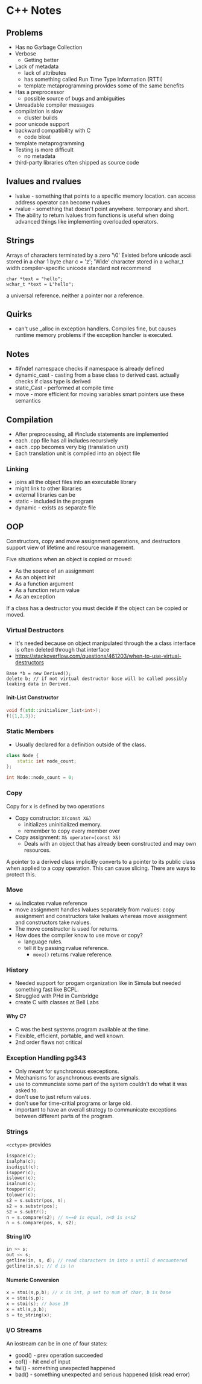 # C++ Notes
## Problems
* Has no Garbage Collection
* Verbose
    * Getting better
* Lack of metadata
    * lack of attributes
    * has something called Run Time Type Information (RTTI)
    * template metaprogramming provides some of the same benefits
* Has a preprocessor
    * possible source of bugs and ambiguities
* Unreadable compiler messages
* compilation is slow
    * cluster builds
* poor unicode support
* backward compatibility with C
    * code bloat
* template metaprogramming
* Testing is more difficult
    * no metadata
* third-party libraries often shipped as source code

## lvalues and rvalues
* lvalue - something that points to a specific memory location.
can access address operator
can become rvalues
* rvalue - something that doesn't point anywhere.
temporary and short.
* The ability to return lvalues from functions is useful when doing advanced things like implementing overloaded operators.

## Strings
Arrays of characters terminated by a zero '\0'
Existed before unicode
ascii stored in a char
1 byte
char c = 'z';
'Wide' character stored in a wchar_t
width compiler-specific
unicode standard not recommend
```
char *text = "hello";
wchar_t *text = L"hello";
```

a universal reference.
neither a pointer nor a reference.

## Quirks
* can't use _alloc in exception handlers. Compiles fine, but causes runtime memory problems if the exception handler is executed.


## Notes
* #ifndef namespace checks if namespace is already defined
* dynamic_cast - casting from a base class to derived cast. actually checks if class type is derived
* static_Cast - performed at compile time
* move - more efficient for moving variables
smart pointers use these semantics

## Compilation
* After preprocessing, all #include statements are implemented
* each .cpp file has all includes recursively
* each .cpp becomes very big (translation unit)
* Each translation unit is compiled into an object file
### Linking
* joins all the object files into an executable library
* might link to other libraries
* external libraries can be
* static - included in the program
* dynamic - exists as separate file

## OOP

Constructors, copy and move assignment operations, and destructors support view of lifetime and resource management.


Five situations when an object is copied or moved:
* As the source of an assignment
* As an object init
* As a function argument
* As a function return value
* As an exception

If a class has a destructor you must decide if the object can be copied or moved.

### Virtual Destructors
* It's needed because on object manipulated through the a class interface is often deleted through that interface
* https://stackoverflow.com/questions/461203/when-to-use-virtual-destructors

```
Base *b = new Derived();
delete b; // if not virtual destructor base will be called possibly leaking data in Derived.
```

#### Init-List Constructor
```c++
void f(std::initializer_list<int>);
f({1,2,3});
```

### Static Members
* Usually declared for a definition outside of the class.
```c++
class Node {
    static int node_count;
};

int Node::node_count = 0;
```

### Copy
Copy for x is defined by two operations
* Copy constructor: ```X(const X&)```
    * initializes uninitialized memory.
    * remember to copy every member over
* Copy assignment: ```X& operator=(const X&)```
    * Deals with an object that has already been constructed and may own resources.

A pointer to a derived class implicitly converts to a pointer to its public class when applied to a copy operation. This can cause slicing. There are ways to protect this.

### Move
* ```&&``` indicates rvalue reference
* move assignment handles lvalues separately from rvalues: copy assignment and constructors take lvalues whereas move assignment and constructors take rvalues.
* The move constructor is used for returns.
* How does the compiler know to use move or copy?
    * language rules.
    * tell it by passing rvalue reference.
        * ```move()``` returns rvalue reference.

### History
* Needed support for progam organization like in Simula but needed something fast like BCPL.
* Struggled with PHd in Cambridge
* create C with classes at Bell Labs 

#### Why C?
* C was the best systems program available at the time. 
* Flexible, efficient, portable, and well known.
* 2nd order flaws not critical

### Exception Handling pg343
* Only meant for synchronous execeptions.
* Mechanisms for asynchronous events are signals.
* use to communciate some part of the system couldn't do what it was asked to.
* don't use to just return values.
* don't use for time-critial programs or large old.
* important to have an overall strategy to communicate exceptions between different parts of the program.


### Strings
```<cctype>``` provides
```c++
isspace(c);
isalpha(c);
isidigit(c);
isupper(c);
islower(c);
isalnum(c);
toupper(c);
tolower(c);
s2 = s.substr(pos, n);
s2 = s.substr(pos);
s2 = s.subtr();
n = s.compare(s2); // n==0 is equal, n<0 is s<s2
n = s.compare(pos, n, s2);
```

#### String I/O
```c++
in >> s;
out << s;
getline(in, s, d); // read characters in into s until d encountered
getline(in,s); // d is \n
```

#### Numeric Conversion
```c++
x = stoi(s,p,b); // x is int, p set to num of char, b is base
x = stoi(s,p);
x = stoi(s); // base 10 
x = stl(s,p,b);
s = to_string(x);
```

### I/O Streams
An iostream can be in one of four states:
* good() - prev operation succeeded
* eof() - hit end of input
* fail() - something unexpected happened
* bad() - something unexpected and serious happened (disk read error)